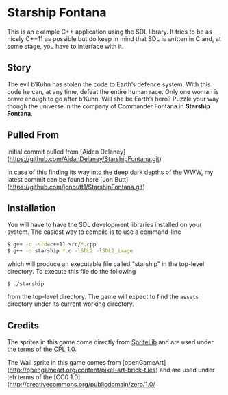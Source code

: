 # Starship Fontana #

This is an example C++ application using the SDL library.
It tries to be as nicely C++11 as possible but do keep in
mind that SDL is written in C and, at some stage, you have
to interface with it.

## Story ##
The evil b’Kuhn has stolen the code to Earth’s defence system.
With this code he can, at any time, defeat the entire human race.
Only one woman is brave enough to go after b’Kuhn. Will she be
Earth’s hero? Puzzle your way though the universe in the company
of Commander Fontana in **Starship Fontana**.

## Pulled From ##
Initial commit pulled from [Aiden Delaney] (https://github.com/AidanDelaney/StarshipFontana.git)

In case of this finding its way into the deep dark depths of the WWW, my latest commit can be found here [Jon Butt] (https://github.com/jonbutt1/StarshipFontana.git) 

## Installation ##
You will have to have the SDL development libraries installed on
your system.  The easiest way to compile is to use a command-line

```bash
$ g++ -c -std=c++11 src/*.cpp
$ g++ -o starship *.o -lSDL2 -lSDL2_image
```

which will produce an executable file called "starship" in the
top-level directory.  To execute this file do the following

`$ ./starship`
 
from the top-level directory.  The game will expect to find the
`assets` directory under its current working directory.

## Credits ##
The sprites in this game come directly from 
[SpriteLib](http://www.widgetworx.com/widgetworx/portfolio/spritelib.html) and are used
under the terms of the [CPL 1.0](http://opensource.org/licenses/cpl1.0.php).

The Wall sprite in this game comes from
[openGameArt] (http://opengameart.org/content/pixel-art-brick-tiles) and are used under teh terms of the [CC0 1.0] (http://creativecommons.org/publicdomain/zero/1.0/
